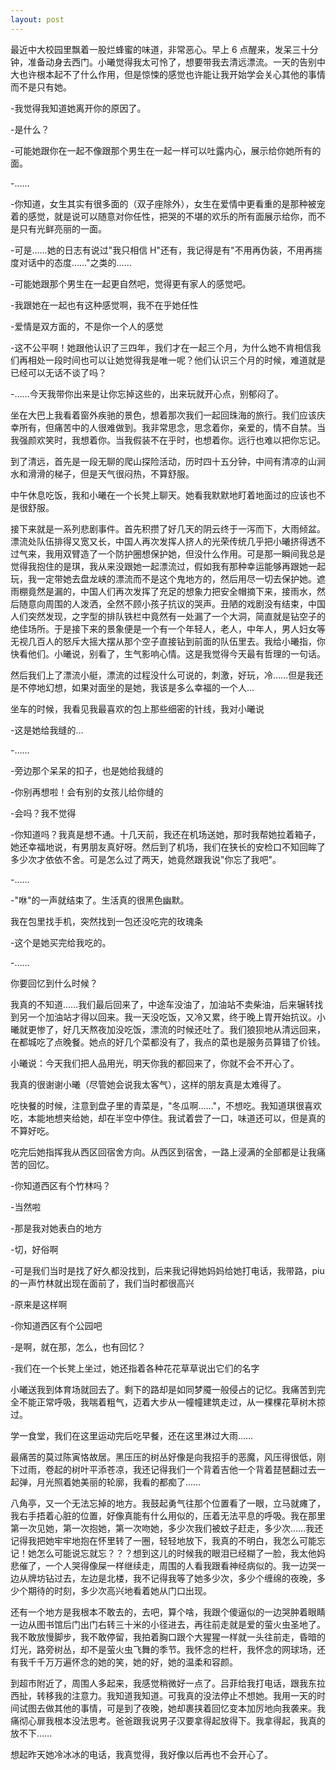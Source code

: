 ```yaml
---
layout: post
---
```


最近中大校园里飘着一股烂蜂蜜的味道，非常恶心。早上 6 点醒来，发呆三十分钟，准备动身去西门。小曦觉得我太可怜了，想要带我去清远漂流。一天的告别中大也许根本起不了什么作用，但是惊悚的感觉也许能让我开始学会关心其他的事情而不是只有她。

-我觉得我知道她离开你的原因了。

-是什么？

-可能她跟你在一起不像跟那个男生在一起一样可以吐露内心，展示给你她所有的面。

-……

-你知道，女生其实有很多面的（双子座除外），女生在爱情中更看重的是那种被宠着的感觉，就是说可以随意对你任性，把哭的不堪的欢乐的所有面展示给你，而不是只有光鲜亮丽的一面。

-可是……她的日志有说过"我只相信 H"还有，我记得是有"不用再伪装，不用再揣度对话中的态度……"之类的……

-可能她跟那个男生在一起更自然吧，觉得更有家人的感觉吧。

-我跟她在一起也有这种感觉啊，我不在乎她任性

-爱情是双方面的，不是你一个人的感觉

-这不公平啊！她跟他认识了三四年，我们才在一起三个月，为什么她不肯相信我们再相处一段时间也可以让她觉得我是唯一呢？他们认识三个月的时候，难道就是已经可以无话不谈了吗？

-……今天我带你出来是让你忘掉这些的，出来玩就开心点，别郁闷了。

坐在大巴上我看着窗外疾驰的景色，想着那次我们一起回珠海的旅行。我们应该庆幸所有，但痛苦中的人很难做到。我非常思念，思念着你，亲爱的，情不自禁。当我强颜欢笑时，我想着你。当我假装不在乎时，也想着你。远行也难以把你忘记。

到了清远，首先是一段无聊的爬山探险活动，历时四十五分钟，中间有清凉的山涧水和滑滑的梯子，但是天气很闷热，不算舒服。

中午休息吃饭，我和小曦在一个长凳上聊天。她看我默默地盯着地面过的应该也不是很舒服。

接下来就是一系列悲剧事件。首先积攒了好几天的阴云终于一泻而下，大雨倾盆。漂流处队伍排得又宽又长，中国人再次发挥人挤人的光荣传统几乎把小曦挤得透不过气来，我用双臂造了一个防护圈想保护她，但没什么作用。可是那一瞬间我总是觉得我抱住的是琪，我从来没跟她一起漂流过，假如我有那种幸运能够再跟她一起玩，我一定带她去盘龙峡的漂流而不是这个鬼地方的，然后用尽一切去保护她。遮雨棚竟然是漏的，中国人们再次发挥了充足的想象力把安全帽摘下来，接雨水，然后随意向周围的人泼洒，全然不顾小孩子抗议的哭声。丑陋的戏剧没有结束，中国人们突然发现，之字型的排队铁栏中竟然有一处漏了一个大洞，简直就是钻空子的绝佳场所。于是接下来的景象便是一个有一个年轻人，老人，中年人，男人妇女等无视几百人的怒斥大摇大摆从那个空子直接钻到前面的队伍里去。我给小曦指，你快看他们。小曦说，别看了，生气影响心情。这是我觉得今天最有哲理的一句话。

然后我们上了漂流小艇，漂流的过程没什么可说的，刺激，好玩，冷……但是我还是不停地幻想，如果对面坐的是她，我该是多么幸福的一个人…

坐车的时候，我看见我最喜欢的包上那些细密的针线，我对小曦说

-这是她给我缝的…

-……

-旁边那个呆呆的扣子，也是她给我缝的

-你别再想啦！会有别的女孩儿给你缝的

-会吗？我不觉得

-你知道吗？我真是想不通。十几天前，我还在机场送她，那时我帮她拉着箱子，她还幸福地说，有男朋友真好呀。然后到了机场，我们在狭长的安检口不知回眸了多少次才依依不舍。可是怎么过了两天，她竟然跟我说"你忘了我吧"。

-……

-"咻"的一声就结束了。生活真的很黑色幽默。

我在包里找手机，突然找到一包还没吃完的玫瑰条

-这个是她买完给我吃的。

-……

你要回忆到什么时候？

我真的不知道……我们最后回来了，中途车没油了，加油站不卖柴油，后来辗转找到另一个加油站才得以回来。我一天没吃饭，又冷又累，终于晚上胃开始抗议。小曦就更惨了，好几天熬夜加没吃饭，漂流的时候还吐了。我们狼狈地从清远回来，在都城吃了点晚餐。她点的好几个菜都没有了，我点的菜也是服务员算错了价钱。

小曦说：今天我们把人品用光，明天你我的都回来了，你就不会不开心了。

我真的很谢谢小曦（尽管她会说我太客气），这样的朋友真是太难得了。

吃快餐的时候，注意到盘子里的青菜是，"冬瓜啊……"，不想吃。我知道琪很喜欢吃，本能地想夹给她，却在半空中停住。我试着尝了一口，味道还可以，但是真的不算好吃。

吃完后她指挥我从西区回宿舍方向。从西区到宿舍，一路上浸满的全部都是让我痛苦的回忆。

-你知道西区有个竹林吗？

-当然啦

-那是我对她表白的地方

-切，好俗啊

-可是我们当时是找了好久都没找到，后来我记得她妈妈给她打电话，我带路，piu 的一声竹林就出现在面前了，我们当时都很高兴

-原来是这样啊

-你知道西区有个公园吧

-是啊，就在那，怎么，也有回忆？

-我们在一个长凳上坐过，她还指着各种花花草草说出它们的名字

小曦送我到体育场就回去了。剩下的路却是如同梦魇一般侵占的记忆。我痛苦到完全不能正常呼吸，我喘着粗气，迈着大步从一幢幢建筑走过，从一棵棵花草树木掠过。

学一食堂，我们在这里运动完后吃早餐，还在这里淋过大雨……

最痛苦的莫过陈寅恪故居。黑压压的树丛好像是向我招手的恶魔，风压得很低，刚下过雨，卷起的树叶平添苍凉，我还记得我们一个背着吉他一个背着琵琶翻过去一起弹，月光照着她美丽的轮廓，我看的都痴了……

八角亭，又一个无法忘掉的地方。我鼓起勇气往那个位置看了一眼，立马就瘫了，我右手捂着心脏的位置，好像真能有什么用似的，压着无法平息的呼吸。我在那里第一次见她，第一次抱她，第一次吻她，多少次我们被蚊子赶走，多少次……我还记得我把她牢牢地抱在怀里转了一圈，轻轻地放下，我真的不明白，我怎么可能忘记！她怎么可能说忘就忘？？？想到这儿的时候我的眼泪已经糊了一脸，我太他妈悲催了，一个人哭得像屎一样继续走，周围的人看我跟看神经病似的。我一边哭一边从牌坊钻过去，左边是北楼，我不记得我等了她多少次，多少个缠绵的夜晚，多少个期待的时刻，多少次高兴地看着她从门口出现。

还有一个地方是我根本不敢去的，去吧，算个啥，我跟个傻逼似的一边哭肿着眼睛一边从图书馆后门出门右转三十米的小径进去，再往前走就是爱的萤火虫圣地了。我不敢放慢脚步，我不敢停留，我拍着胸口跟个大猩猩一样就一头往前走，昏暗的灯光，路旁树丛，却不是萤火虫飞舞的季节。我怀念的栏杆，我怀念的网球场，还有我千千万万遍怀念的她的笑，她的好，她的温柔和容颜。

到超市附近了，周围人多起来，我感觉稍微好一点了。吕菲给我打电话，跟我东拉西扯，转移我的注意力。我知道我知道。可我真的没法停止不想她。我用一天的时间试图去做其他的事情，可是到了夜晚，她却裹挟着回忆变本加厉地向我袭来。我痛彻心扉我根本没法思考。爸爸跟我说男子汉要拿得起放得下。我拿得起，我真的放不下……

想起昨天她冷冰冰的电话，我真觉得，我好像以后再也不会开心了。
